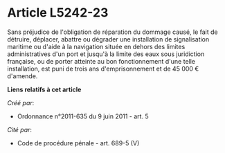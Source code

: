 # Article L5242-23

Sans préjudice de l'obligation de réparation du dommage causé, le fait de détruire, déplacer, abattre ou dégrader une
installation de signalisation maritime ou d'aide à la navigation située en dehors des limites administratives d'un port et
jusqu'à la limite des eaux sous juridiction française, ou de porter atteinte au bon fonctionnement d'une telle installation,
est puni de trois ans d'emprisonnement et de 45 000 € d'amende.

**Liens relatifs à cet article**

_Créé par_:

  - Ordonnance n°2011-635 du 9 juin 2011 - art. 5

_Cité par_:

  - Code de procédure pénale - art. 689-5 (V)
